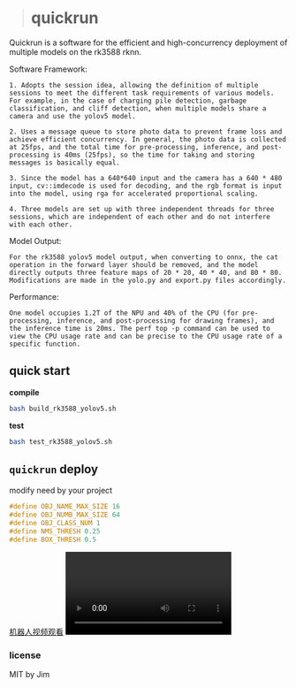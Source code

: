 > # quickrun

Quickrun is a software for the efficient and high-concurrency deployment of multiple models on the rk3588 rknn.

Software Framework:

	1. Adopts the session idea, allowing the definition of multiple sessions to meet the different task requirements of various models. For example, in the case of charging pile detection, garbage classification, and cliff detection, when multiple models share a camera and use the yolov5 model.

	2. Uses a message queue to store photo data to prevent frame loss and achieve efficient concurrency. In general, the photo data is collected at 25fps, and the total time for pre-processing, inference, and post-processing is 40ms (25fps), so the time for taking and storing messages is basically equal.

	3. Since the model has a 640*640 input and the camera has a 640 * 480 input, cv::imdecode is used for decoding, and the rgb format is input into the model, using rga for accelerated proportional scaling.

	4. Three models are set up with three independent threads for three sessions, which are independent of each other and do not interfere with each other.

Model Output:

	For the rk3588 yolov5 model output, when converting to onnx, the cat operation in the forward layer should be removed, and the model directly outputs three feature maps of 20 * 20, 40 * 40, and 80 * 80. Modifications are made in the yolo.py and export.py files accordingly.

Performance:

	One model occupies 1.2T of the NPU and 40% of the CPU (for pre-processing, inference, and post-processing for drawing frames), and the inference time is 20ms. The perf top -p command can be used to view the CPU usage rate and can be precise to the CPU usage rate of a specific function.
## quick start

**compile**

```bash
bash build_rk3588_yolov5.sh
```

**test**

```bash
bash test_rk3588_yolov5.sh
```

## `quickrun` deploy 

modify need by your project

```cpp
#define OBJ_NAME_MAX_SIZE 16  
#define OBJ_NUMB_MAX_SIZE 64  
#define OBJ_CLASS_NUM 1      
#define NMS_THRESH 0.25       
#define BOX_THRESH 0.5 
```

[机器人视频观看](https://github.com/dreamflyforever/quickrun/blob/main/video/machine.mp4)
<video controls>
  <source src="video/machine.mp4" type="video/mp4">
  Your browser does not support the video tag.
</video>

### license  
MIT by Jim
